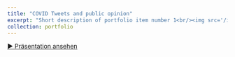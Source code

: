 ```yaml
---
title: "COVID Tweets and public opinion"
excerpt: "Short description of portfolio item number 1<br/><img src='/images/covid_tweets.png' width='250'>"
collection: portfolio
---
```


<a href="/files/project_1.html" target="_blank" class="btn">▶️ Präsentation ansehen</a>
